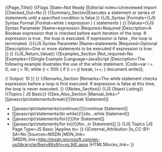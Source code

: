 {{Page_Title}}
{{Flags
|State=Not Ready
|Editorial notes=Unreviewed import
|Checked_Out=No
}}
{{Summary_Section|Executes a statement or series of statements until a specified condition is false.}}
{{JS_Syntax
|Formats={{JS Syntax Format
|Format=while ( expression ) {
     statements
}
}}
|Values={{JS Syntax Parameter
|Name=expression
|Required=Required
|Description=A Boolean expression that is checked before each iteration of the loop. If expression is true , the loop is executed. If expression is false , the loop is terminated.
}}{{JS Syntax Parameter
|Name=statements
|Required=Optional
|Description=One or more statements to be executed if expression is true.
}}
}}
{{JS_Return_Value}}
{{Examples_Section
|Not_required=No
|Examples={{Single Example
|Language=JavaScript
|Description=The following example illustrates the use of the while statement.
|Code=var i = 0;
 var j = 10;
 while (i &lt; 100) {
     if (i == j)
         break;
     i++;
 }
 document.write(i);
 
 // Output: 10
}}
}}
{{Remarks_Section
|Remarks=The while statement checks expression before a loop is first executed. If expression is false at this time, the loop is never executed.
}}
{{Notes_Section}}
{{JS Object Listing}}
{{Topics | JS Basic}}
{{See_Also_Section
|Manual_links=* [[javascript/statements/break{{!}}break Statement]]
* [[javascript/statements/continue{{!}}continue Statement]]
* [[javascript/statements/do while{{!}}do...while Statement]]
* [[javascript/statements/for{{!}}for Statement]]
* [[javascript/statements/for in{{!}}for...in Statement]]
}}
{{JS Topics
|JS Page Type=JS Basic
|Applies to=
}}
{{External_Attribution
|Is_CC-BY-SA=No
|Sources=MSDN
|MDN_link=
|MSDN_link=http://msdn.microsoft.com/en-us/library/ie/6wsy66x9(v=vs.94).aspx
|HTML5Rocks_link=
}}
